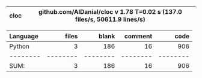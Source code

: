 cloc|github.com/AlDanial/cloc v 1.78  T=0.02 s (137.0 files/s, 50611.9 lines/s)
--- | ---

Language|files|blank|comment|code
:-------|-------:|-------:|-------:|-------:
Python|3|186|16|906
--------|--------|--------|--------|--------
SUM:|3|186|16|906
